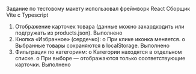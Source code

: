 Задание по тестовому макету
использовал фреймворк React Сборщик Vite с Typescript
1.	Отображение карточек товара (данные можно захардкодить или подгружать из products.json). Выполнено
2.	Кнопка «Избранное» (сердечко):
o	При клике иконка меняется.
o	Выбранные товары сохраняются в localStorage. Выполнено
3.	Фильтрация по категориям:
o	Категории находятся в отдельном списке.
o	При выборе — отображаются только соответствующие карточки. Выполнено
